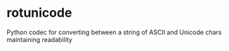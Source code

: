 rotunicode
==========

Python codec for converting between a string of ASCII and Unicode chars maintaining readability
